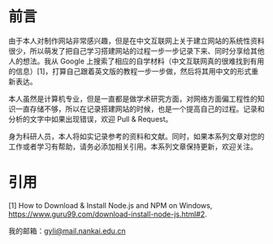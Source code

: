 # 前言

由于本人对制作网站非常感兴趣，但是在中文互联网上关于建立网站的系统性资料很少，所以萌发了把自己学习搭建网站的过程一步一步记录下来、同时分享给其他人的想法。我从 Google 上搜索了相应的自学材料（中文互联网真的很难找到有用的信息）[1]，打算自己跟着英文版的教程一步一步做，然后将其用中文的形式重新表达。

本人虽然是计算机专业，但是一直都是做学术研究方面，对网络方面偏工程性的知识一直存储不够，所以在记录搭建网站的时候，也是一个提高自己的过程。记录和分析的文字中如果出现错误，欢迎 Pull & Request。

身为科研人员，本人将如实记录参考的资料和文献。同时，如果本系列文章对您的工作或者学习有帮助，请务必添加相关引用。本系列文章保持更新，欢迎关注。

# 引用
[1] How to Download & Install Node.js and NPM on Windows, https://www.guru99.com/download-install-node-js.html#2. 

我的邮箱：gyli@mail.nankai.edu.cn

